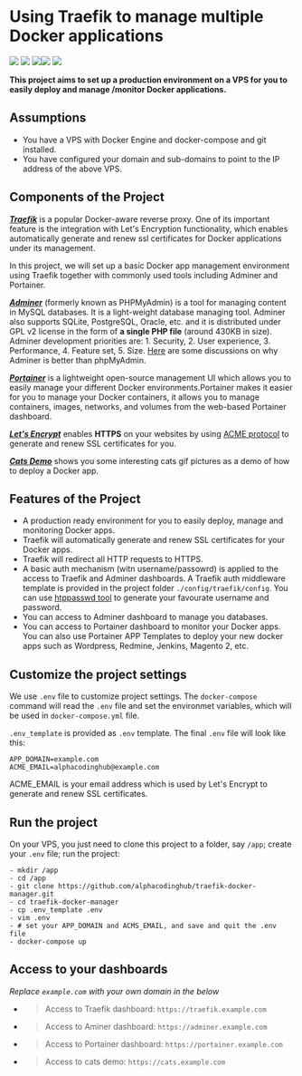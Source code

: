 # Using Traefik to manage multiple Docker applications

<a href="https://github.com/alphacodinghub/v2ray-docker/"><img src="https://img.shields.io/badge/Docker-v2ray-4BC51D.svg?style=flat"></a>
![](https://img.shields.io/badge/language-Web-orange.svg)
![](https://img.shields.io/badge/platform-Docker-lightgrey.svg)[![](https://img.shields.io/badge/Traefik-v2.x-blue.svg)](https://containo.us/traefik/)
![](https://img.shields.io/badge/license-MIT-000000.svg)

**This project aims to set up a production environment on a VPS for you to easily deploy and manage /monitor Docker applications.**

## Assumptions

- You have a VPS with Docker Engine and docker-compose and git installed.
- You have configured your domain and sub-domains to point to the IP address of the above VPS.

## Components of the Project

[**_Traefik_**](https://traefik.io) is a popular Docker-aware reverse proxy. One of its important feature is the integration with Let's Encryption functionality, which enables automatically generate and renew ssl certificates for Docker applications under its management.

In this project, we will set up a basic Docker app management environment using Traefik together with commonly used tools including Adminer and Portainer.

[**_Adminer_**](https://www.adminer.org/) (formerly known as PHPMyAdmin) is a tool for managing content in MySQL databases. It is a light-weight database managing tool. Adminer also supports SQLite, PostgreSQL, Oracle, etc. and it is distributed under GPL v2 license in the form of **a single PHP file** (around 430KB in size). Adminer development priorities are: 1. Security, 2. User experience, 3. Performance, 4. Feature set, 5. Size. [Here](https://www.adminer.org/en/phpmyadmin/) are some discussions on why Adminer is better than phpMyAdmin.

[**_Portainer_**](https://www.portainer.io/) is a lightweight open-source management UI which allows you to easily manage your different Docker environments.Portainer makes it easier for you to manage your Docker containers, it allows you to manage containers, images, networks, and volumes from the web-based Portainer dashboard.

[**_Let's Encrypt_**](https://letsencrypt.org/) enables **HTTPS** on your websites by using [ACME protocol](https://tools.ietf.org/html/rfc8555) to generate and renew SSL certificates for you.

[**_Cats Demo_**](https://hub.docker.com/r/mikesir87/cats) shows you some interesting cats gif pictures as a demo of how to deploy a Docker app.

## Features of the Project

- A production ready environment for you to easily deploy, manage and monitoring Docker apps.
- Traefik will automatically generate and renew SSL certificates for your Docker apps.
- Traefik will redirect all HTTP requests to HTTPS.
- A basic auth mechanism (witn username/passowrd) is applied to the access to Traefik and Adminer dashboards. A Traefik auth middleware template is provided in the project folder `./config/traefik/config`. You can use [htppasswd tool](https://hostingcanada.org/htpasswd-generator/) to generate your favourate username and password.
- You can access to Adminer dashboard to manage you databases.
- You can access to Portainer dashboard to monitor your Docker apps. You can also use Portainer APP Templates to deploy your new docker apps such as Wordpress, Redmine, Jenkins, Magento 2, etc.

## Customize the project settings

We use `.env` file to customize project settings. The `docker-compose` command will read the `.env` file and set the environmet variables, which will be used in `docker-compose.yml` file.

`.env_template` is provided as `.env` template. The final `.env` file will look like this:

```
APP_DOMAIN=example.com
ACME_EMAIL=alphacodinghub@example.com
```

ACME_EMAIL is your email address which is used by Let's Encrypt to generate and renew SSL certificates.

## Run the project

On your VPS, you just need to clone this project to a folder, say `/app`; create your `.env` file; run the project:

```
- mkdir /app
- cd /app
- git clone https://github.com/alphacodinghub/traefik-docker-manager.git
- cd traefik-docker-manager
- cp .env_template .env
- vim .env
- # set your APP_DOMAIN and ACMS_EMAIL, and save and quit the .env file
- docker-compose up
```

## Access to your dashboards

_Replace `example.com` with your own domain in the below_

- > Access to Traefik dashboard: `https://traefik.example.com`
- > Access to Aminer dashboard: `https://adminer.example.com`
- > Access to Portainer dashboard: `https://portainer.example.com`
- > Access to cats demo: `https://cats.example.com`
